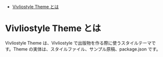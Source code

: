 <!-- START doctoc generated TOC please keep comment here to allow auto update -->
<!-- DON'T EDIT THIS SECTION, INSTEAD RE-RUN doctoc TO UPDATE -->

- [Vivliostyle Theme とは](#vivliostyle-theme-%E3%81%A8%E3%81%AF)

<!-- END doctoc generated TOC please keep comment here to allow auto update -->

# Vivliostyle Theme とは

Vivliostyle Theme は、Vivliostyle で出版物を作る際に使うスタイルテーマです。Theme の実体は、スタイルファイル、サンプル原稿、package.json です。
